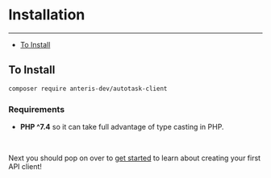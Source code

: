 # Installation

---

- [To Install](#install)

<a name="install"></a>
## To Install

```bash
composer require anteris-dev/autotask-client
```

### Requirements
- **PHP ^7.4** so it can take full advantage of type casting in PHP.

<br>

Next you should pop on over to [get started](get-started) to learn about creating your first API client!
